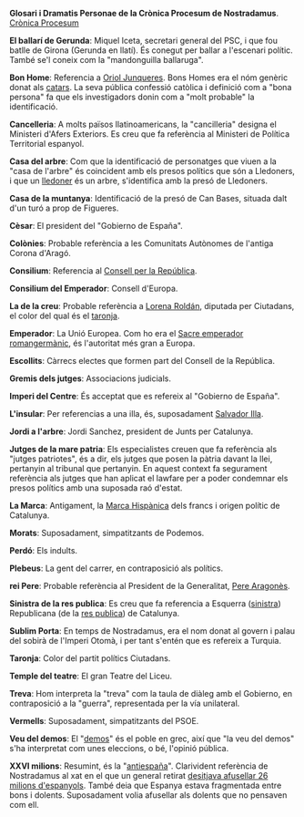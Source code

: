 **Glosari i Dramatis Personae de la Crònica Procesum de Nostradamus**. [Crònica Procesum](https://twitter.com/CronicaProcesum)

<a name="ballari"></a>**El ballarí de Gerunda**: Miquel Iceta, secretari general del PSC, i que fou batlle de Girona (Gerunda en llatí). És conegut per ballar a l'escenari polític. També se'l coneix com la "mandonguilla ballaruga".

<a name="bonhome"></a>**Bon Home**: Referencia a [Oriol Junqueres](https://ca.wikipedia.org/wiki/Oriol_Junqueras_i_Vies). Bons Homes era el nóm genèric donat als [catars](https://ca.wikipedia.org/wiki/Catarisme). La seva pública confessió catòlica i definició com a "bona persona" fa que els investigadors donin com a "molt probable" la identificació.

<a name="cancelleria"></a>**Cancelleria**: A molts països llatinoamericans, la "cancilleria" designa el Ministeri d'Afers Exteriors. Es creu que fa referència al Ministeri de Política Territorial espanyol.

<a name="casaarbre"></a>**Casa del arbre**: Com que la identificació de personatges que viuen a la "casa de l'arbre" és coincident amb els presos polítics que són a Lledoners, i que un [lledoner](https://ca.wikipedia.org/wiki/Lledoner) és un arbre, s'identifica amb la presó de Lledoners.

<a name="casamuntanya"></a>**Casa de la muntanya**: Identificació de la presó de Can Bases, situada dalt d'un turó a prop de Figueres.

<a name="cesar"></a>**Cèsar**: El president del "Gobierno de España".

<a name="colonies"></a>**Colònies**: Probable referència a les Comunitats Autònomes de l'antiga Corona d'Aragó.

<a name="consilium"></a>**Consilium**: Referencia al [Consell per la República](https://consellrepublica.cat/).

<a name="consiliumemperador"></a>**Consilium del Emperador**: Consell d'Europa.

<a name="creu"></a>**La de la creu**: Probable referència a [Lorena Roldán](https://ca.wikipedia.org/wiki/Lorena_Rold%C3%A1n_Su%C3%A1rez), diputada per Ciutadans, el color del qual és el [taronja](https://github.com/raulmagdalena/CronicaProcesum/edit/main/Glosari%20i%20dramatis%20personae.md#taronja).

<a name="emperador"></a>**Emperador**: La Unió Europea. Com ho era el [Sacre emperador romangermànic](https://ca.wikipedia.org/wiki/Sacre_emperador_romanogerm%C3%A0nic), és l'autoritat més gran a Europa.

<a name="escollits"></a>**Escollits**: Càrrecs electes que formen part del Consell de la República.

<a name="gremisjutges"></a>**Gremis dels jutges**: Associacions judicials.

<a name="impericentre"></a>**Imperi del Centre**: És acceptat que es refereix al "Gobierno de España".

<a name="insular"></a>**L'insular**: Per referencias a una illa, és, suposadament [Salvador Illa](https://ca.wikipedia.org/wiki/Salvador_Illa_i_Roca).

<a name="jordisanchez"></a>**Jordi a l'arbre**: Jordi Sanchez, president de Junts per Catalunya.

<a name="jutjespatria"></a>**Jutges de la mare patria**: Els especialistes creuen que fa referència als "jutges patriotes", és a dir, els jutges que posen la pàtria davant la llei, pertanyin al tribunal que pertanyin. En aquest context fa segurament referència als jutges que han aplicat el lawfare per a poder condemnar els presos polítics amb una suposada raó d'estat.

<a name="marca"></a>**La Marca**: Antigament, la <a href="http://bit.ly/Marca_Hispanica">Marca Hispànica</a> dels francs i origen polític de Catalunya.

<a name="morats"></a>**Morats**: Suposadament, simpatitzants de Podemos.

<a name="perdo"></a>**Perdó**: Els indults.

<a name="plebeus"></a>**Plebeus**: La gent del carrer, en contraposició als polítics.

<a name="reipere"></a>**rei Pere**: Probable referència al President de la Generalitat, <a href="https://ca.wikipedia.org/wiki/Pere_Aragon%C3%A8s_i_Garcia">Pere Aragonès</a>.

<a name="sinistra"></a>**Sinistra de la res publica**: Es creu que fa referencia a Esquerra ([sinistra](https://es.thefreedictionary.com/sinistra)) Republicana (de la [res publica](https://ca.wikipedia.org/wiki/Res_publica)) de Catalunya.

<a name="sublim"></a>**Sublim Porta**: En temps de Nostradamus, era el nom donat al govern i palau del sobirà de l'Imperi Otomà, i per tant s'entén que es refereix a Turquia.

<a name="taronja"></a>**Taronja**: Color del partit polítics Ciutadans.

<a name="templeteatre"></a>**Temple del teatre**: El gran Teatre del Liceu.

<a name="treva"></a>**Treva**: Hom interpreta la "treva" com la taula de diàleg amb el Gobierno, en contraposició a la "guerra", representada per la vía unilateral.

<a name="vermells"></a>**Vermells**: Suposadament, simpatitzants del PSOE.

<a name="veudeldemos"></a>**Veu del demos**: El "[demos](https://ca.wikipedia.org/wiki/Demos)" és el poble en grec, així que "la veu del demos" s'ha interpretat com unes eleccions, o bé, l'opinió pública.

<a name="xxvi"></a>**XXVI milions**: Resumint, és la "[antiespaña](https://es.wikipedia.org/wiki/Antiespa%C3%B1a)". Clarivident referència de Nostradamus al xat en el que un general retirat [desitjava afusellar 26 milions d'espanyols](https://www.publico.es/sociedad/general-retirado-alaba-franco-y.html). També deia que Espanya estava fragmentada entre bons i dolents. Suposadament volia afusellar als dolents que no pensaven com ell.
